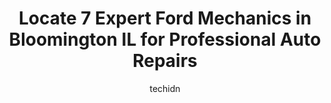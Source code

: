 ---
layout: ampstory
image: https://images.unsplash.com/photo-1517672651691-24622a91b550?ixlib=rb-4.0.3&ixid=MnwxMjA3fDB8MHxwaG90by1wYWdlfHx8fGVufDB8fHx8&auto=format&fit=crop&w=640&h=853&q=80
author: techidn
featured: false
description: Discover the 7 best Ford Mechanic in Bloomington IL, USA and ensure your vehicle receives the highest quality of care. These trusted professionals are known for their skill, knowledge, and d
title: Locate 7 Expert Ford Mechanics in Bloomington IL for Professional Auto Repairs
cover:
   title: Locate 7 Expert Ford Mechanics in Bloomington IL for Professional Auto Repairs
   subtitle: Rickpate
   background: https://images.unsplash.com/photo-1517672651691-24622a91b550?ixlib=rb-4.0.3&ixid=MnwxMjA3fDB8MHxwaG90by1wYWdlfHx8fGVufDB8fHx8&auto=format&fit=crop&w=640&h=853&q=80

pages: 
 - layout: thirds
   top: <h1>#1 Gearheads Garage</h1>
   bottom: "<p>The service I received from the Gearheads team was unlike any service I have ever received. Viva, the owner, sets the standard when it comes to the quality of the work, f</p>"
   background: https://www.knot35.com/toplist/wp-content/uploads/2023/06/best-ford-mechanic-1-in-bloomington-il-1685836579.jpeg
   backgroundblur: true
 - layout: thirds
   top: <h1>#2 Tuffy Tire & Auto Service Center</h1>
   bottom: "<p>1505 E Vernon Ave, Bloomington, IL 61701, United States</p>"
   background: https://www.knot35.com/toplist/wp-content/uploads/2023/06/best-ford-mechanic-2-in-bloomington-il-1685836580.jpeg
   cta:
      link: https://www.knot35.com/toplist/locate-7-expert-ford-mechanics-in-bloomington-il-for-professional-auto-repairs/
      text: Locate 7 Expert Ford Mechanics in Bloomington IL for Professional Auto Repairs
 - layout: thirds
   top: <h1>#3 Car-X Tire & Auto / Davis Tire</h1>
   bottom: "<p>1809 Eastland Dr, Bloomington, IL 61704, United States</p>"
   background: https://www.knot35.com/toplist/wp-content/uploads/2023/06/best-ford-mechanic-3-in-bloomington-il-1685836580.jpeg
   cta:
      link: https://www.knot35.com/toplist/locate-7-expert-ford-mechanics-in-bloomington-il-for-professional-auto-repairs/
      text: Locate 7 Expert Ford Mechanics in Bloomington IL for Professional Auto Repairs
 - layout: thirds
   top: <h1>#4 All About Auto</h1>
   bottom: "<p>604 W Division St, Bloomington, IL 61701, United States</p>"
   background: https://images.unsplash.com/photo-1574169208507-84376144848b?ixlib=rb-4.0.3&ixid=MnwxMjA3fDB8MHxwaG90by1wYWdlfHx8fGVufDB8fHx8&auto=format&fit=crop&w=640&h=853&q=80
   cta:
      link: https://www.knot35.com/toplist/locate-7-expert-ford-mechanics-in-bloomington-il-for-professional-auto-repairs/
      text: Locate 7 Expert Ford Mechanics in Bloomington IL for Professional Auto Repairs
 - layout: thirds
   top: <h1>#5 Pro Tire And Automotive Services Inc</h1>
   bottom: "<p>1607 Clearwater Ave, Bloomington, IL 61704, United States</p>"
   background: https://images.unsplash.com/photo-1561679660-d00ee1e0dc8e?ixlib=rb-4.0.3&ixid=MnwxMjA3fDB8MHxwaG90by1wYWdlfHx8fGVufDB8fHx8&auto=format&fit=crop&w=640&h=853&q=80
   cta:
      link: https://www.knot35.com/toplist/locate-7-expert-ford-mechanics-in-bloomington-il-for-professional-auto-repairs/
      text: Locate 7 Expert Ford Mechanics in Bloomington IL for Professional Auto Repairs
 - layout: thirds
   top: <h1>#6 Palmer Tire & Auto Service Center</h1>
   bottom: "<p>1332 E Empire St, Bloomington, IL 61701, United States</p>"
   background: https://images.unsplash.com/photo-1489648022186-8f49310909a0?ixlib=rb-4.0.3&ixid=MnwxMjA3fDB8MHxwaG90by1wYWdlfHx8fGVufDB8fHx8&auto=format&fit=crop&w=640&h=853&q=80
   cta:
      link: https://www.knot35.com/toplist/locate-7-expert-ford-mechanics-in-bloomington-il-for-professional-auto-repairs/
      text: Locate 7 Expert Ford Mechanics in Bloomington IL for Professional Auto Repairs
 - layout: thirds
   top: <h1>#7 Tessendorf Automotive</h1>
   bottom: "<p>317 Kenmore Rd, Bloomington, IL 61704, United States</p>"
   background: https://images.unsplash.com/photo-1608501821300-4f99e58bba77?ixlib=rb-4.0.3&ixid=MnwxMjA3fDB8MHxwaG90by1wYWdlfHx8fGVufDB8fHx8&auto=format&fit=crop&w=640&h=853&q=80
   cta:
      link: https://www.knot35.com/toplist/locate-7-expert-ford-mechanics-in-bloomington-il-for-professional-auto-repairs/
      text: Locate 7 Expert Ford Mechanics in Bloomington IL for Professional Auto Repairs
 - layout: thirds
   middle: Continue reading...
   background: https://images.unsplash.com/photo-1524169358666-79f22534bc6e?ixlib=rb-4.0.3&ixid=MnwxMjA3fDB8MHxwaG90by1wYWdlfHx8fGVufDB8fHx8&auto=format&fit=crop&w=640&h=853&q=80
   cta:
      link: https://www.knot35.com/toplist/locate-7-expert-ford-mechanics-in-bloomington-il-for-professional-auto-repairs/
      text: Locate 7 Expert Ford Mechanics in Bloomington IL for Professional Auto Repairs
      
---